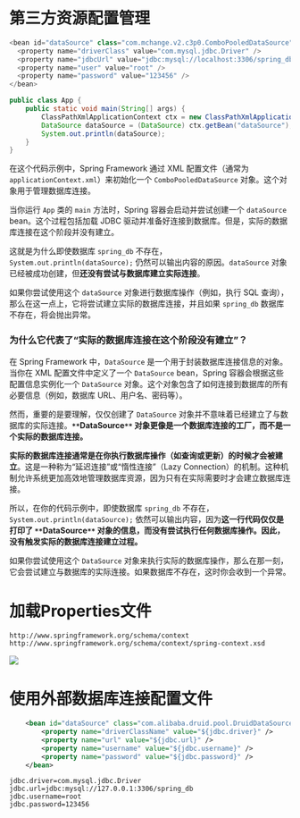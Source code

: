 # 第三方资源配置管理

```Java
<bean id="dataSource" class="com.mchange.v2.c3p0.ComboPooledDataSource">
  <property name="driverClass" value="com.mysql.jdbc.Driver" />
  <property name="jdbcUrl" value="jdbc:mysql://localhost:3306/spring_db" />
  <property name="user" value="root" />
  <property name="password" value="123456" />
</bean>
```

```Java
public class App {
    public static void main(String[] args) {
        ClassPathXmlApplicationContext ctx = new ClassPathXmlApplicationContext("applicationContext.xml");
        DataSource dataSource = (DataSource) ctx.getBean("dataSource");
        System.out.println(dataSource);
    }
}
```

在这个代码示例中，Spring Framework 通过 XML 配置文件（通常为 ``applicationContext.xml``）来初始化一个 ``ComboPooledDataSource`` 对象。这个对象用于管理数据库连接。

当你运行 `App` 类的 `main` 方法时，Spring 容器会启动并尝试创建一个 ``dataSource`` bean。这个过程包括加载 JDBC 驱动并准备好连接到数据库。但是，实际的数据库连接在这个阶段并没有建立。

这就是为什么即使数据库 ``spring_db`` 不存在，``System.out.println(dataSource);`` 仍然可以输出内容的原因。``dataSource`` 对象已经被成功创建，但**还没有尝试与数据库建立实际连接**。

如果你尝试使用这个 ``dataSource`` 对象进行数据库操作（例如，执行 SQL 查询），那么在这一点上，它将尝试建立实际的数据库连接，并且如果 ``spring_db`` 数据库不存在，将会抛出异常。

### **为什么它代表了“实际的数据库连接在这个阶段没有建立”？**

在 Spring Framework 中，``DataSource`` 是一个用于封装数据库连接信息的对象。当你在 XML 配置文件中定义了一个 ``DataSource`` bean，Spring 容器会根据这些配置信息实例化一个 ``DataSource`` 对象。这个对象包含了如何连接到数据库的所有必要信息（例如，数据库 URL、用户名、密码等）。

然而，重要的是要理解，仅仅创建了 ``DataSource`` 对象并不意味着已经建立了与数据库的实际连接。**`**`**DataSource**`**` 对象更像是一个数据库连接的工厂，而不是一个实际的数据库连接。**

**实际的数据库连接通常是在你执行数据库操作（如查询或更新）的时候才会被建立**。这是一种称为“延迟连接”或“惰性连接”（Lazy Connection）的机制。这种机制允许系统更加高效地管理数据库资源，因为只有在实际需要时才会建立数据库连接。

所以，在你的代码示例中，即使数据库 ``spring_db`` 不存在，``System.out.println(dataSource);`` 依然可以输出内容，因为**这一行代码仅仅是打印了 `**`**DataSource**`**` 对象的信息，而没有尝试执行任何数据库操作。因此，没有触发实际的数据库连接建立过程。**

如果你尝试使用这个 ``DataSource`` 对象来执行实际的数据库操作，那么在那一刻，它会尝试建立与数据库的实际连接。如果数据库不存在，这时你会收到一个异常。

# 加载Properties文件

```XML
http://www.springframework.org/schema/context
http://www.springframework.org/schema/context/spring-context.xsd
```

[![](https://cdn.nlark.com/yuque/0/2023/png/38953059/1696378859822-def93f5a-dfca-46f6-97b1-22abd26e6149.png)](https://cdn.nlark.com/yuque/0/2023/png/38953059/1696378859822-def93f5a-dfca-46f6-97b1-22abd26e6149.png)

# 使用外部数据库连接配置文件

```XML
    <bean id="dataSource" class="com.alibaba.druid.pool.DruidDataSource">
        <property name="driverClassName" value="${jdbc.driver}" />
        <property name="url" value="${jdbc.url}" />
        <property name="username" value="${jdbc.username}" />
        <property name="password" value="${jdbc.password}" />
    </bean>
```

```Plain
jdbc.driver=com.mysql.jdbc.Driver
jdbc.url=jdbc:mysql://127.0.0.1:3306/spring_db
jdbc.username=root
jdbc.password=123456
```